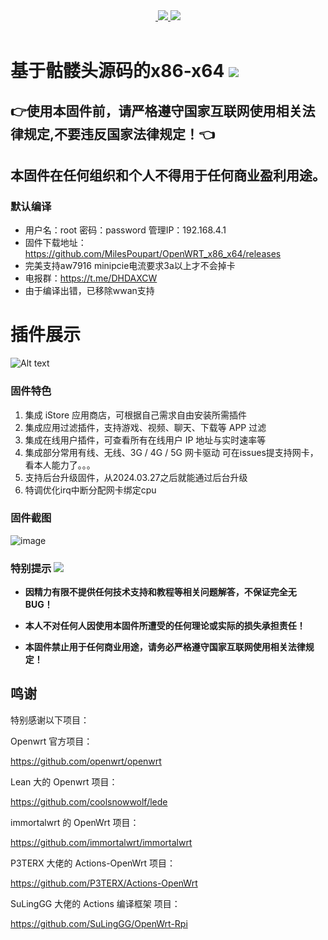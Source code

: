 <div align="center">
<a href="/LICENSE">
    <img src="https://img.shields.io/github/license/MilesPoupart/OpenWRT_x86_x64?style=flat&a=1" alt="">
  </a>
  </a><a href="https://github.com/MilesPoupart/OpenWRT_x86_x64/releases">
    <img src="https://img.shields.io/github/release/MilesPoupart/OpenWRT_x86_x64.svg?style=flat">
  </a><a href="hhttps://github.com/MilesPoupart/OpenWRT_x86_x64/releases">
    <img src="https://img.shields.io/github/downloads/MilesPoupart/OpenWRT_x86_x64/total?style=flat">
  </a>
</div>
<br>

# 基于骷髅头源码的x86-x64 <img src="https://img.shields.io/github/downloads/MilesPoupart/OpenWRT_x86_x64/total.svg?style=for-the-badge&color=32C955"/>
## 👉使用本固件前，请严格遵守国家互联网使用相关法律规定,不要违反国家法律规定！👈
## 本固件在任何组织和个人不得用于任何商业盈利用途。

### 默认编译  
- 用户名：root 密码：password  管理IP：192.168.4.1
- 固件下载地址：https://github.com/MilesPoupart/OpenWRT_x86_x64/releases
- 完美支持aw7916 minipcie电流要求3a以上才不会掉卡
- 电报群：https://t.me/DHDAXCW
- 由于编译出错，已移除wwan支持

# 插件展示
 ![Alt text](scripts/20.png?raw=true "Title")

### 固件特色
1. 集成 iStore 应用商店，可根据自己需求自由安装所需插件
2. 集成应用过滤插件，支持游戏、视频、聊天、下载等 APP 过滤
3. 集成在线用户插件，可查看所有在线用户 IP 地址与实时速率等
4. 集成部分常用有线、无线、3G / 4G / 5G 网卡驱动 可在issues提支持网卡，看本人能力了。。。
5. 支持后台升级固件，从2024.03.27之后就能通过后台升级
6. 特调优化irq中断分配网卡绑定cpu

### 固件截图
![image](https://github.com/DHDAXCW/OpenWRT_x86_x64/assets/74764072/5b41b776-9b61-4bd2-8c73-dee8dc2cb48f)

### 特别提示 [![](https://img.shields.io/badge/-个人免责声明-FFFFFF.svg)](#特别提示-)

- **因精力有限不提供任何技术支持和教程等相关问题解答，不保证完全无 BUG！**

- **本人不对任何人因使用本固件所遭受的任何理论或实际的损失承担责任！**

- **本固件禁止用于任何商业用途，请务必严格遵守国家互联网使用相关法律规定！**

## 鸣谢

特别感谢以下项目：

Openwrt 官方项目：

<https://github.com/openwrt/openwrt>

Lean 大的 Openwrt 项目：

<https://github.com/coolsnowwolf/lede>

immortalwrt 的 OpenWrt 项目：

<https://github.com/immortalwrt/immortalwrt>

P3TERX 大佬的 Actions-OpenWrt 项目：

<https://github.com/P3TERX/Actions-OpenWrt>

SuLingGG 大佬的 Actions 编译框架 项目：

https://github.com/SuLingGG/OpenWrt-Rpi
